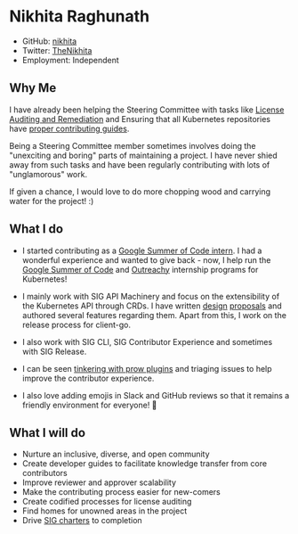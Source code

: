 # Nikhita Raghunath

- GitHub: [nikhita](https://github.com/nikhita)
- Twitter: [TheNikhita](https://twitter.com/TheNikhita)
- Employment: Independent

## Why Me

I have already been helping the Steering Committee with tasks like
[License Auditing and Remediation](https://github.com/kubernetes/sig-release/issues/223)
and Ensuring that all Kubernetes repositories have
[proper contributing guides](https://github.com/kubernetes/steering/issues/28#issuecomment-416821430).

Being a Steering Committee member sometimes involves doing the "unexciting and
boring" parts of maintaining a project. I have never shied away from such
tasks and have been regularly contributing with lots of "unglamorous" work.

If given a chance, I would love to do more chopping wood and carrying water
for the project! :)

## What I do

- I started contributing as a
[Google Summer of Code intern](https://github.com/nikhita/gsoc-meta-k8s).
I had a wonderful experience and wanted to give back - now, I help run the
[Google Summer of Code](https://github.com/cncf/soc) and [Outreachy](https://github.com/kubernetes/community/blob/0ec68604d00fe99b4be6519800a806df15d55674/sig-cli/outreachy.md)
internship programs for Kubernetes!

- I mainly work with SIG API Machinery and focus on the extensibility of the
Kubernetes API through CRDs. I have written [design](https://github.com/kubernetes/community/pull/708/)
[proposals](https://github.com/kubernetes/community/pull/913)
and authored several features regarding them.
Apart from this, I work on the release process for client-go.

- I also work with SIG CLI, SIG Contributor Experience and
sometimes with SIG Release.

- I can be seen [tinkering with prow plugins](https://github.com/kubernetes/test-infra/pulls?utf8=%E2%9C%93&q=is%3Apr+author%3Anikhita)
and triaging issues to help improve the contributor experience.

- I also love adding emojis in Slack and GitHub reviews so that it remains a
friendly environment for everyone! :rainbow:


## What I will do

- Nurture an inclusive, diverse, and open community
- Create developer guides to facilitate knowledge transfer from core contributors
- Improve reviewer and approver scalability
- Make the contributing process easier for new-comers
- Create codified processes for license auditing
- Find homes for unowned areas in the project
- Drive [SIG charters](https://github.com/kubernetes/steering/issues/31) to completion
